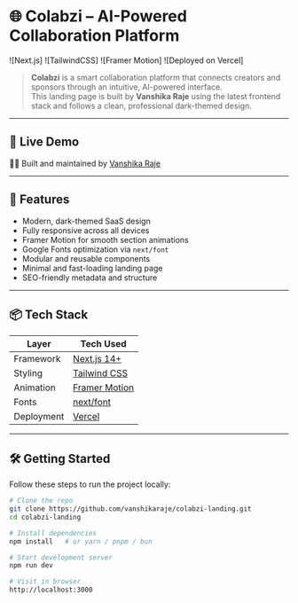# 🌐 Colabzi – AI-Powered Collaboration Platform

![Next.js]
![TailwindCSS]
![Framer Motion]
![Deployed on Vercel]

> **Colabzi** is a smart collaboration platform that connects creators and sponsors through an intuitive, AI-powered interface.  
> This landing page is built by **Vanshika Raje** using the latest frontend stack and follows a clean, professional dark-themed design.

---

## 🚀 Live Demo


🧑‍💻 Built and maintained by [Vanshika Raje](https://github.com/vanshikaraje)

---

## 🎯 Features

- Modern, dark-themed SaaS design
- Fully responsive across all devices
- Framer Motion for smooth section animations
- Google Fonts optimization via `next/font`
- Modular and reusable components
- Minimal and fast-loading landing page
- SEO-friendly metadata and structure

---

## 📦 Tech Stack

| Layer       | Tech Used                          |
|-------------|------------------------------------|
| Framework   | [Next.js 14+](https://nextjs.org/) |
| Styling     | [Tailwind CSS](https://tailwindcss.com/) |
| Animation   | [Framer Motion](https://www.framer.com/motion/) |
| Fonts       | [next/font](https://nextjs.org/docs/pages/building-your-application/optimizing/fonts) |
| Deployment  | [Vercel](https://vercel.com/)      |

---

## 🛠️ Getting Started

Follow these steps to run the project locally:

```bash
# Clone the repo
git clone https://github.com/vanshikaraje/colabzi-landing.git
cd colabzi-landing

# Install dependencies
npm install   # or yarn / pnpm / bun

# Start development server
npm run dev

# Visit in browser
http://localhost:3000
